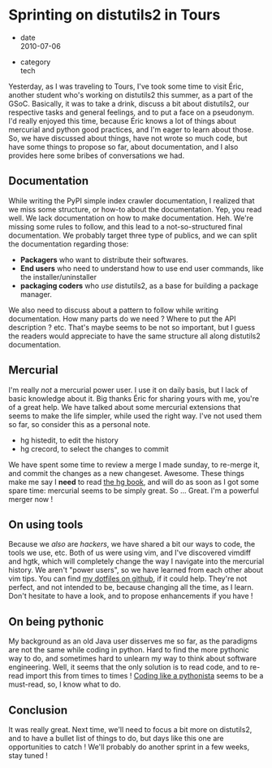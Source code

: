 # Sprinting on distutils2 in Tours

  - date  
    2010-07-06

  - category  
    tech

Yesterday, as I was traveling to Tours, I've took some time to visit
Éric, another student who's working on distutils2 this summer, as a
part of the GSoC. Basically, it was to take a drink, discuss a bit about
distutils2, our respective tasks and general feelings, and to put a face
on a pseudonym. I'd really enjoyed this time, because Éric knows a lot
of things about mercurial and python good practices, and I'm eager to
learn about those. So, we have discussed about things, have not wrote so
much code, but have some things to propose so far, about documentation,
and I also provides here some bribes of conversations we had.

## Documentation

While writing the PyPI simple index crawler documentation, I realized
that we miss some structure, or how-to about the documentation. Yep, you
read well. We lack documentation on how to make documentation. Heh.
We're missing some rules to follow, and this lead to a not-so-structured
final documentation. We probably target three type of publics, and we
can split the documentation regarding those:

  - **Packagers** who want to distribute their softwares.
  - **End users** who need to understand how to use end user commands,
    like the installer/uninstaller
  - **packaging coders** who *use* distutils2, as a base for building a
    package manager.

We also need to discuss about a pattern to follow while writing
documentation. How many parts do we need ? Where to put the API
description ? etc. That's maybe seems to be not so important, but I
guess the readers would appreciate to have the same structure all along
distutils2 documentation.

## Mercurial

I'm really *not* a mercurial power user. I use it on daily basis, but I
lack of basic knowledge about it. Big thanks Éric for sharing yours with
me, you're of a great help. We have talked about some mercurial
extensions that seems to make the life simpler, while used the right
way. I've not used them so far, so consider this as a personal note.

  - hg histedit, to edit the history
  - hg crecord, to select the changes to commit

We have spent some time to review a merge I made sunday, to re-merge it,
and commit the changes as a new changeset. Awesome. These things make me
say I **need** to read [the hg book](http://hgbook.red-bean.com/read/),
and will do as soon as I got some spare time: mercurial seems to be
simply great. So ... Great. I'm a powerful merger now \!

## On using tools

Because we *also* are *hackers*, we have shared a bit our ways to code,
the tools we use, etc. Both of us were using vim, and I've discovered
vimdiff and hgtk, which will completely change the way I navigate into
the mercurial history. We aren't "power users", so we have learned from
each other about vim tips. You can find [my dotfiles on
github](http://github.com/ametaireau/dotfiles), if it could help.
They're not perfect, and not intended to be, because changing all the
time, as I learn. Don't hesitate to have a look, and to propose
enhancements if you have \!

## On being pythonic

My background as an old Java user disserves me so far, as the paradigms
are not the same while coding in python. Hard to find the more pythonic
way to do, and sometimes hard to unlearn my way to think about software
engineering. Well, it seems that the only solution is to read code, and
to re-read import this from times to times \! [Coding like a
pythonista](http://python.net/~goodger/projects/pycon/2007/idiomatic/handout.html)
seems to be a must-read, so, I know what to do.

## Conclusion

It was really great. Next time, we'll need to focus a bit more on
distutils2, and to have a bullet list of things to do, but days like
this one are opportunities to catch \! We'll probably do another sprint
in a few weeks, stay tuned \!
